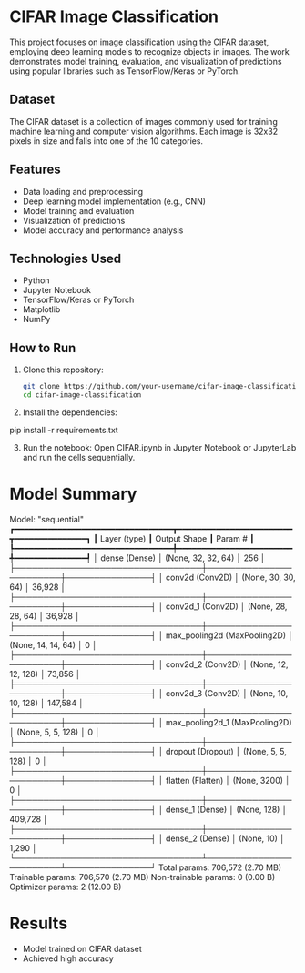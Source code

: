 # CIFAR Image Classification

This project focuses on image classification using the CIFAR dataset, employing deep learning models to recognize objects in images. The work demonstrates model training, evaluation, and visualization of predictions using popular libraries such as TensorFlow/Keras or PyTorch.

## Dataset

The CIFAR dataset is a collection of images commonly used for training machine learning and computer vision algorithms. Each image is 32x32 pixels in size and falls into one of the 10 categories.

## Features

- Data loading and preprocessing
- Deep learning model implementation (e.g., CNN)
- Model training and evaluation
- Visualization of predictions
- Model accuracy and performance analysis

## Technologies Used

- Python
- Jupyter Notebook
- TensorFlow/Keras or PyTorch
- Matplotlib
- NumPy

## How to Run

1. Clone this repository:
   ```bash
   git clone https://github.com/your-username/cifar-image-classification.git
   cd cifar-image-classification

2. Install the dependencies:

pip install -r requirements.txt


3. Run the notebook: Open CIFAR.ipynb in Jupyter Notebook or JupyterLab and run the cells sequentially.


# Model Summary 

Model: "sequential"
┏━━━━━━━━━━━━━━━━━━━━━━━━━━━━━━━━━┳━━━━━━━━━━━━━━━━━━━━━━━━┳━━━━━━━━━━━━━━━┓
┃ Layer (type)                    ┃ Output Shape           ┃       Param # ┃
┡━━━━━━━━━━━━━━━━━━━━━━━━━━━━━━━━━╇━━━━━━━━━━━━━━━━━━━━━━━━╇━━━━━━━━━━━━━━━┩
│ dense (Dense)                   │ (None, 32, 32, 64)     │           256 │
├─────────────────────────────────┼────────────────────────┼───────────────┤
│ conv2d (Conv2D)                 │ (None, 30, 30, 64)     │        36,928 │
├─────────────────────────────────┼────────────────────────┼───────────────┤
│ conv2d_1 (Conv2D)               │ (None, 28, 28, 64)     │        36,928 │
├─────────────────────────────────┼────────────────────────┼───────────────┤
│ max_pooling2d (MaxPooling2D)    │ (None, 14, 14, 64)     │             0 │
├─────────────────────────────────┼────────────────────────┼───────────────┤
│ conv2d_2 (Conv2D)               │ (None, 12, 12, 128)    │        73,856 │
├─────────────────────────────────┼────────────────────────┼───────────────┤
│ conv2d_3 (Conv2D)               │ (None, 10, 10, 128)    │       147,584 │
├─────────────────────────────────┼────────────────────────┼───────────────┤
│ max_pooling2d_1 (MaxPooling2D)  │ (None, 5, 5, 128)      │             0 │
├─────────────────────────────────┼────────────────────────┼───────────────┤
│ dropout (Dropout)               │ (None, 5, 5, 128)      │             0 │
├─────────────────────────────────┼────────────────────────┼───────────────┤
│ flatten (Flatten)               │ (None, 3200)           │             0 │
├─────────────────────────────────┼────────────────────────┼───────────────┤
│ dense_1 (Dense)                 │ (None, 128)            │       409,728 │
├─────────────────────────────────┼────────────────────────┼───────────────┤
│ dense_2 (Dense)                 │ (None, 10)             │         1,290 │
└─────────────────────────────────┴────────────────────────┴───────────────┘
 Total params: 706,572 (2.70 MB)
 Trainable params: 706,570 (2.70 MB)
 Non-trainable params: 0 (0.00 B)
 Optimizer params: 2 (12.00 B)

# Results
  - Model trained on CIFAR dataset
  - Achieved high accuracy
